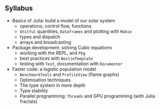 ## Syllabus

- Basics of Julia: build a model of our solar system
  * operations, control flow, functions
  * `Unitful` quantities, `Dataframes` and plotting with `Makie`
  * types and dispatch
  * arrays and broadcasting
- Package development: solving Cubic equations
  * working with the REPL, and `Pkg`
  * best practices with `BestieTemplate`
  * testing with `Test`, documentation with `Documenter`
- Faster code: a logistic population model
  * `BenchmarkTools` and `ProfileView` (flame graphs)
  * Optimisation techniques
  * The type system in more depth
  * Type stability
  * Parallel programming: `Threads` and GPU programming (with Julia fractals)

